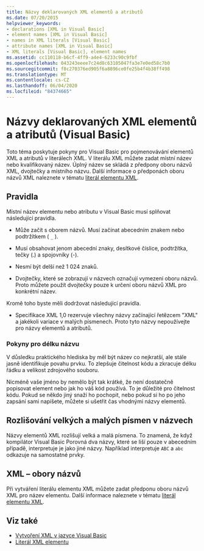 ```yaml
---
title: Názvy deklarovaných XML elementů a atributů
ms.date: 07/20/2015
helpviewer_keywords:
- declarations [XML in Visual Basic]
- element names [XML in Visual Basic]
- names in XML literals [Visual Basic]
- attribute names [XML in Visual Basic]
- XML literals [Visual Basic], element names
ms.assetid: cc110118-b6cf-4ff9-a4e4-6233c90c9fbf
ms.openlocfilehash: 043243eeee7c24d8c63105047fa3e7e0ed58c7b0
ms.sourcegitcommit: f8c270376ed905f6a8896ce0fe25b4f4b38ff498
ms.translationtype: MT
ms.contentlocale: cs-CZ
ms.lasthandoff: 06/04/2020
ms.locfileid: "84374665"
---
```

# <a name="names-of-declared-xml-elements-and-attributes-visual-basic"></a>Názvy deklarovaných XML elementů a atributů (Visual Basic)
Toto téma poskytuje pokyny pro Visual Basic pro pojmenovávání elementů XML a atributů v literálech XML.  V literálu XML můžete zadat místní název nebo kvalifikovaný název. Úplný název se skládá z předpony oboru názvů XML, dvojtečky a místního názvu. Další informace o předponách oboru názvů XML naleznete v tématu [literál elementu XML](../../../language-reference/xml-literals/xml-element-literal.md).  
  
## <a name="rules"></a>Pravidla  
 Místní název elementu nebo atributu v Visual Basic musí splňovat následující pravidla.  
  
- Může začít s oborem názvů. Musí začínat abecedním znakem nebo podtržítkem ( `_` ).  
  
- Musí obsahovat jenom abecední znaky, desítkové číslice, podtržítka, tečky (.) a spojovníky (-).  
  
- Nesmí být delší než 1 024 znaků.  
  
- Dvojtečky, které se zobrazují v názvech označují vymezení oboru názvů. Proto můžete použít dvojtečky pouze k určení oboru názvů XML pro konkrétní název.  
  
 Kromě toho byste měli dodržovat následující pravidla.  
  
- Specifikace XML 1,0 rezervuje všechny názvy začínající řetězcem "XML" a jakékoli variace v malých písmenech. Proto tyto názvy nepoužívejte pro názvy elementů a atributů.  
  
### <a name="name-length-guidelines"></a>Pokyny pro délku názvu  
 V důsledku praktického hlediska by měl být název co nejkratší, ale stále jasně identifikuje povahu prvku. To zlepšuje čitelnost kódu a zkracuje délku řádku a velikost zdrojového souboru.  
  
 Nicméně vaše jméno by nemělo být tak krátké, že není dostatečně popisovat element nebo jak ho váš kód používá. To je důležité pro čitelnost kódu. Pokud se někdo jiný snaží ho pochopit, nebo pokud si ho po jeho zapsání sami napíšete, můžete si ušetřit čas vhodnými názvy elementů.  
  
## <a name="case-sensitivity-in-names"></a>Rozlišování velkých a malých písmen v názvech  
 Názvy elementů XML rozlišují velká a malá písmena. To znamená, že když kompilátor Visual Basic Porovná dva názvy, které se liší pouze v abecedním případě, interpretuje je jako jiné názvy. Například interpretuje `ABC` a `abc` odkazuje na samostatné prvky.  
  
## <a name="xml-namespaces"></a>XML – obory názvů  
 Při vytváření literálu elementu XML můžete zadat předponu oboru názvů XML pro název elementu. Další informace naleznete v tématu [literál elementu XML](../../../language-reference/xml-literals/xml-element-literal.md).  
  
## <a name="see-also"></a>Viz také

- [Vytvoření XML v jazyce Visual Basic](creating-xml.md)
- [Literál XML elementu](../../../language-reference/xml-literals/xml-element-literal.md)
